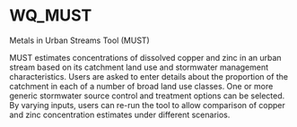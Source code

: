 # WQ_MUST
Metals in Urban Streams Tool (MUST) 

MUST estimates concentrations of dissolved copper and zinc in an urban stream based on its catchment land use and stormwater management characteristics. Users are asked to enter details about the proportion of the catchment in each of a number of broad land use classes. One or more generic stormwater source control and treatment options can be selected. By varying inputs, users can re-run the tool to allow comparison of copper and zinc concentration estimates under different scenarios. 
